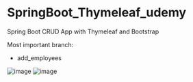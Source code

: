 # SpringBoot_Thymeleaf_udemy
Spring Boot CRUD App with Thymeleaf and Bootstrap

Most important branch:
- add_employees

![image](https://user-images.githubusercontent.com/70564680/187687865-919a6efa-0015-4c67-b9ef-b08c137ee50b.png)
![image](https://user-images.githubusercontent.com/70564680/187687929-bbe46f51-0d59-40de-8bff-a48fcc0e94a1.png)

